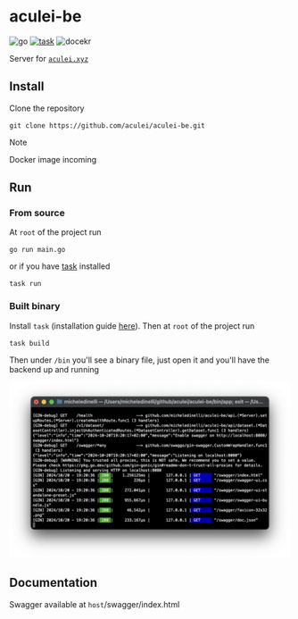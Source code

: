 # aculei-be

![go](https://img.shields.io/badge/Go-00ADD8.svg?style=plain&logo=Go&logoColor=white)
[![task](https://img.shields.io/badge/Task-29BEB0.svg?style=plain&logo=Task&logoColor=white)](https://taskfile.dev/installation/)
![docekr](https://img.shields.io/badge/Docker-2496ED.svg?style=plain&logo=Docker&logoColor=white)

Server for [`aculei.xyz`](https://aculei.xyz)

## Install

Clone the repository

```console
git clone https://github.com/aculei/aculei-be.git
```

> [!NOTE]
> Docker image incoming

## Run

### From source

At `root` of the project run

```console
go run main.go
```

or if you have [task](https://taskfile.dev/installation/) installed

```console
task run
```

### Built binary

Install `task` (installation guide [here](https://taskfile.dev/installation/)). Then at `root` of the project run

```console
task build
```

Then under `/bin` you'll see a binary file, just open it and you'll have the backend up and running

![screenshot](docs/bin-screenshot.png)

## Documentation

Swagger available at `host`/swagger/index.html
